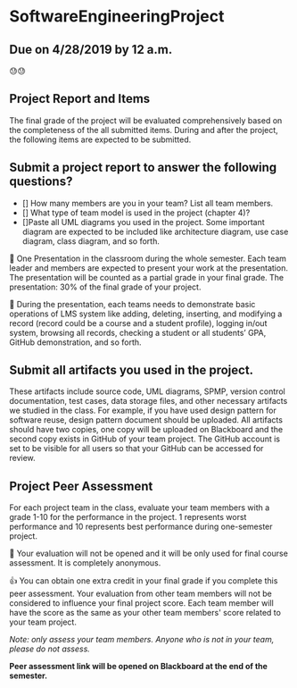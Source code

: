 # SoftwareEngineeringProject
## **Due on 4/28/2019 by 12 a.m.** 
:sweat::sweat:

## Project Report and Items
The final grade of the project will be evaluated comprehensively based on the completeness of the all submitted items. During and after the project, the following items are expected to be submitted.

## Submit a project report to answer the following questions?
- [] How many members are you in your team? List all team members.
- [] What type of team model is used in the project (chapter 4)?
- []Paste all UML diagrams you used in the project. Some important diagram are expected to be included like architecture    diagram, use case diagram, class diagram, and so forth.

:speech_balloon:
One Presentation in the classroom during the whole semester. Each team leader and members are expected to present your work at the presentation. The presentation will be counted as a partial grade in your final grade.
The presentation: 30% of the final grade of your project.

:speech_balloon:
During the presentation, each teams needs to demonstrate basic operations of LMS system like adding, deleting, inserting, and modifying a record (record could be a course and a student profile), logging in/out system, browsing all records, checking a student or all students’ GPA, GitHub demonstration, and so forth.

## Submit all artifacts you used in the project. 
These artifacts include source code, UML diagrams, SPMP, version control documentation, test cases, data storage files, and other necessary artifacts we studied in the class. For example, if you have used design pattern for software reuse, design pattern document should be uploaded. All artifacts should have two copies, one copy will be uploaded on Blackboard and the second copy exists in GitHub of your team project. The GitHub account is set to be visible for all users so that your GitHub can be accessed for review.

## Project Peer Assessment
For each project team in the class, evaluate your team members with a grade 1-10 for the performance in the project. 1 represents worst performance and 10 represents best performance during one-semester project.

:speech_balloon:
Your evaluation will not be opened and it will be only used for final course assessment. It is completely anonymous.

:thumbsup:
You can obtain one extra credit in your final grade if you complete this peer assessment. Your evaluation from other team members will not be considered to influence your final project score. Each team member will have the score as the same as your other team members' score related to your team project.

*Note: only assess your team members. Anyone who is not in your team, please do not assess.*

**Peer assessment link will be opened on Blackboard at the end of the semester.**
